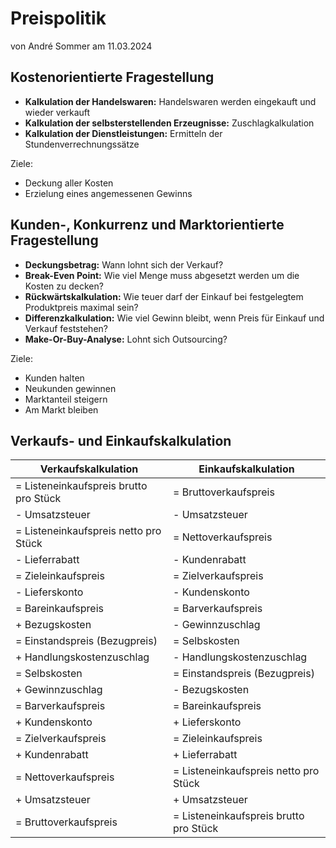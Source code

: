 # Preispolitik
von André Sommer am 11.03.2024

## Kostenorientierte Fragestellung

- **Kalkulation der Handelswaren:** Handelswaren werden eingekauft und wieder verkauft
- **Kalkulation der selbsterstellenden Erzeugnisse:** Zuschlagkalkulation
- **Kalkulation der Dienstleistungen:** Ermitteln der Stundenverrechnungssätze

Ziele:
- Deckung aller Kosten
- Erzielung eines angemessenen Gewinns

## Kunden-, Konkurrenz und Marktorientierte Fragestellung

- **Deckungsbetrag:** Wann lohnt sich der Verkauf?
- **Break-Even Point:** Wie viel Menge muss abgesetzt werden um die Kosten zu decken?
- **Rückwärtskalkulation:** Wie teuer darf der Einkauf bei festgelegtem Produktpreis maximal sein?
- **Differenzkalkulation:** Wie viel Gewinn bleibt, wenn Preis für Einkauf und Verkauf feststehen?
- **Make-Or-Buy-Analyse:** Lohnt sich Outsourcing?

Ziele:
- Kunden halten
- Neukunden gewinnen
- Marktanteil steigern
- Am Markt bleiben

## Verkaufs- und Einkaufskalkulation

|Verkaufskalkulation|Einkaufskalkulation
|--|--|
|= Listeneinkaufspreis brutto pro Stück|= Bruttoverkaufspreis|
|- Umsatzsteuer|- Umsatzsteuer|
|= Listeneinkaufspreis netto pro Stück|= Nettoverkaufspreis|
|- Lieferrabatt|- Kundenrabatt|
|= Zieleinkaufspreis|= Zielverkaufspreis|
|- Lieferskonto|- Kundenskonto|
|= Bareinkaufspreis|= Barverkaufspreis|
|+ Bezugskosten|- Gewinnzuschlag|
|= Einstandspreis (Bezugpreis)|= Selbskosten|
|+ Handlungskostenzuschlag|- Handlungskostenzuschlag|
|= Selbskosten|= Einstandspreis (Bezugpreis)|
|+ Gewinnzuschlag|- Bezugskosten|
|= Barverkaufspreis|= Bareinkaufspreis|
|+ Kundenskonto|+ Lieferskonto|
|= Zielverkaufspreis|= Zieleinkaufspreis|
|+ Kundenrabatt|+ Lieferrabatt|
|= Nettoverkaufspreis|= Listeneinkaufspreis netto pro Stück|
|+ Umsatzsteuer|+ Umsatzsteuer|
|= Bruttoverkaufspreis|= Listeneinkaufspreis brutto pro Stück|